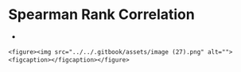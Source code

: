 # Spearman Rank Correlation

*

    <figure><img src="../../.gitbook/assets/image (27).png" alt=""><figcaption></figcaption></figure>
